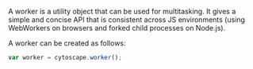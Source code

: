 A worker is a utility object that can be used for multitasking.  It gives a simple and concise API that is consistent across JS environments (using WebWorkers on browsers and forked child processes on Node.js).

A worker can be created as follows:

```js
var worker = cytoscape.worker();
```